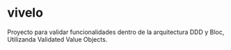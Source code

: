 # vivelo

Proyecto para validar funcionalidades dentro de la arquitectura DDD y Bloc, Utilizanda Validated Value Objects.
